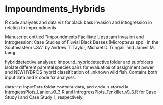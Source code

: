 # Impoundments_Hybrids
R code analyses and data viz for black bass invasion and introgression in relation to impoundments

Manuscript entitled "Impoundments Facilitate Upstream Invasion and Introgression:
Case Studies of Fluvial Black Basses (Micropterus spp.) in the Southeastern USA" by Andrew T. Taylor, Michael D. Tringali, and James M. Long

hybriddetective analyses: Impound_hybriddetective folder and subfolders isolate different parental species pairs for evaluation of assignment power and NEWHYBRIDS hybrid classification of unknown wild fish. Contains both input data and R code for analyses.

data viz:  InputData folder contains data, and code is stored in IntrogressPlots_Lanier_v9_3.R and IntrogressPlots_Tenkiller_v9_3.R for Case Study I and Case Study II, respectively.

